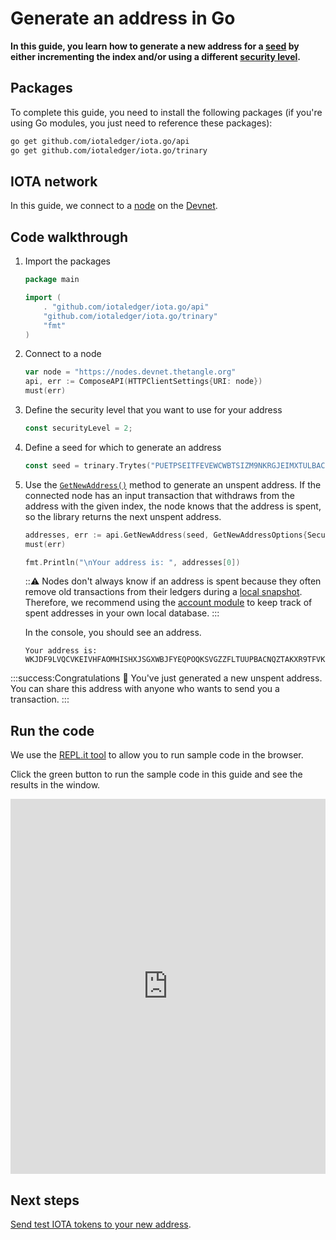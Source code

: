 # Generate an address in Go

**In this guide, you learn how to generate a new address for a [seed](root://getting-started/0.1/clients/seeds.md) by either incrementing the index and/or using a different [security level](root://getting-started/0.1/clients/security-levels.md).**

## Packages

To complete this guide, you need to install the following packages (if you're using Go modules, you just need to reference these packages):

```bash
go get github.com/iotaledger/iota.go/api
go get github.com/iotaledger/iota.go/trinary
```

## IOTA network

In this guide, we connect to a [node](root://getting-started/0.1/network/nodes.md) on the [Devnet](root://getting-started/0.1/network/iota-networks.md#devnet).

## Code walkthrough

1. Import the packages

    ```go
    package main

    import (
        . "github.com/iotaledger/iota.go/api"
        "github.com/iotaledger/iota.go/trinary"
        "fmt"
    )
    ```
2. Connect to a node

    ```go
    var node = "https://nodes.devnet.thetangle.org"
    api, err := ComposeAPI(HTTPClientSettings{URI: node})
    must(err)
    ```

3. Define the security level that you want to use for your address

    ```go
    const securityLevel = 2;
    ```

4. Define a seed for which to generate an address

    ```go
    const seed = trinary.Trytes("PUETPSEITFEVEWCWBTSIZM9NKRGJEIMXTULBACGFRQK9IMGICLBKW9TTEVSDQMGWKBXPVCBMMCXWMNPDX")
    ```

5. Use the [`GetNewAddress()`](https://github.com/iotaledger/iota.go/blob/master/.docs/iota.go/reference/api_get_new_address.md) method to generate an unspent address. If the connected node has an input transaction that withdraws from the address with the given index, the node knows that the address is spent, so the library returns the next unspent address.

    ```go
    addresses, err := api.GetNewAddress(seed, GetNewAddressOptions{Security:securityLevel})
    must(err)

    fmt.Println("\nYour address is: ", addresses[0])
    ```

    :::warning:
    Nodes don't always know if an address is spent because they often remove old transactions from their ledgers during a [local snapshot](root://node-software/0.1/iri/concepts/local-snapshot.md). Therefore, we recommend using the [account module](../../account-module/introduction/overview.md) to keep track of spent addresses in your own local database.
    :::

    In the console, you should see an address.

    ```
    Your address is: WKJDF9LVQCVKEIVHFAOMHISHXJSGXWBJFYEQPOQKSVGZZFLTUUPBACNQZTAKXR9TFVKBGYSNSPHRNKKHA
    ```

:::success:Congratulations :tada:
You've just generated a new unspent address. You can share this address with anyone who wants to send you a transaction.
:::

## Run the code

We use the [REPL.it tool](https://repl.it) to allow you to run sample code in the browser.

Click the green button to run the sample code in this guide and see the results in the window.

<iframe height="600px" width="100%" src="https://repl.it/@jake91/Generate-an-address-Go?lite=true" scrolling="no" frameborder="no" allowtransparency="true" allowfullscreen="true" sandbox="allow-forms allow-pointer-lock allow-popups allow-same-origin allow-scripts allow-modals"></iframe>

## Next steps

[Send test IOTA tokens to your new address](../go/transfer-iota-tokens.md).
